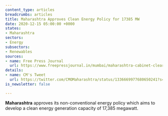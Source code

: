 ```yaml
---
content_type: articles
breadcrumbs: articles
title: Maharashtra Approves Clean Energy Policy for 17385 MW
date: 2020-12-15 05:00:00 +0000
states:
- Maharashtra
sectors:
- Energy
subsectors:
- Renewables
sources:
- name: Free Press Journal
  url: https://www.freepressjournal.in/mumbai/maharashtra-cabinet-clears-non-conventional-energy-policy
details:
- name: CM's Tweet
  url: https://twitter.com/CMOMaharashtra/status/1336669977680650241?s=20
is_newsletter: false

---
```

**Maharashtra** approves its non-conventional energy policy which aims to develop a clean energy generation capacity of 17,385 megawatt.
